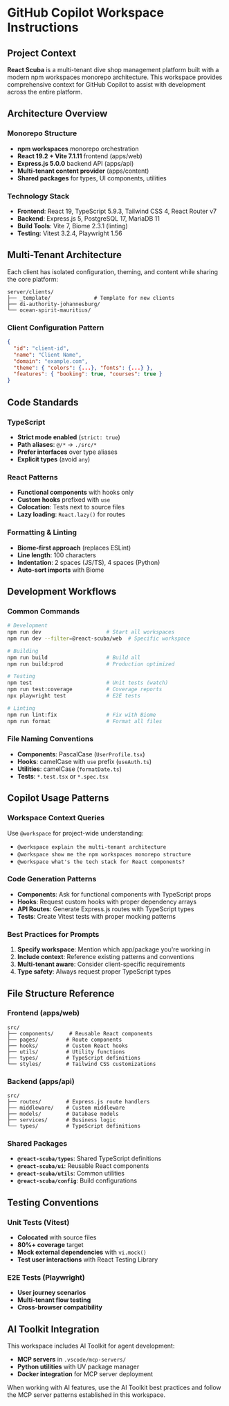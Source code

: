 # GitHub Copilot Workspace Instructions

## Project Context

**React Scuba** is a multi-tenant dive shop management platform built with a modern npm workspaces monorepo architecture. This workspace provides comprehensive context for GitHub Copilot to assist with development across the entire platform.

## Architecture Overview

### Monorepo Structure

- **npm workspaces** monorepo orchestration
- **React 19.2 + Vite 7.1.11** frontend (apps/web)
- **Express.js 5.0.0** backend API (apps/api)
- **Multi-tenant content provider** (apps/content)
- **Shared packages** for types, UI components, utilities

### Technology Stack

- **Frontend**: React 19, TypeScript 5.9.3, Tailwind CSS 4, React Router v7
- **Backend**: Express.js 5, PostgreSQL 17, MariaDB 11
- **Build Tools**: Vite 7, Biome 2.3.1 (linting)
- **Testing**: Vitest 3.2.4, Playwright 1.56

## Multi-Tenant Architecture

Each client has isolated configuration, theming, and content while sharing the core platform:

```text
server/clients/
├── _template/              # Template for new clients
├── di-authority-johannesburg/
└── ocean-spirit-mauritius/
```

### Client Configuration Pattern

```json
{
  "id": "client-id",
  "name": "Client Name",
  "domain": "example.com",
  "theme": { "colors": {...}, "fonts": {...} },
  "features": { "booking": true, "courses": true }
}
```

## Code Standards

### TypeScript

- **Strict mode enabled** (`strict: true`)
- **Path aliases**: `@/*` → `./src/*`
- **Prefer interfaces** over type aliases
- **Explicit types** (avoid `any`)

### React Patterns

- **Functional components** with hooks only
- **Custom hooks** prefixed with `use`
- **Colocation**: Tests next to source files
- **Lazy loading**: `React.lazy()` for routes

### Formatting & Linting

- **Biome-first approach** (replaces ESLint)
- **Line length**: 100 characters
- **Indentation**: 2 spaces (JS/TS), 4 spaces (Python)
- **Auto-sort imports** with Biome

## Development Workflows

### Common Commands

```bash
# Development
npm run dev                     # Start all workspaces
npm run dev --filter=@react-scuba/web  # Specific workspace

# Building
npm run build                   # Build all
npm run build:prod              # Production optimized

# Testing
npm test                        # Unit tests (watch)
npm run test:coverage           # Coverage reports
npx playwright test             # E2E tests

# Linting
npm run lint:fix                # Fix with Biome
npm run format                  # Format all files
```

### File Naming Conventions

- **Components**: PascalCase (`UserProfile.tsx`)
- **Hooks**: camelCase with `use` prefix (`useAuth.ts`)
- **Utilities**: camelCase (`formatDate.ts`)
- **Tests**: `*.test.tsx` or `*.spec.tsx`

## Copilot Usage Patterns

### Workspace Context Queries

Use `@workspace` for project-wide understanding:

- `@workspace explain the multi-tenant architecture`
- `@workspace show me the npm workspaces monorepo structure`
- `@workspace what's the tech stack for React components?`

### Code Generation Patterns

- **Components**: Ask for functional components with TypeScript props
- **Hooks**: Request custom hooks with proper dependency arrays
- **API Routes**: Generate Express.js routes with TypeScript types
- **Tests**: Create Vitest tests with proper mocking patterns

### Best Practices for Prompts

1. **Specify workspace**: Mention which app/package you're working in
2. **Include context**: Reference existing patterns and conventions
3. **Multi-tenant aware**: Consider client-specific requirements
4. **Type safety**: Always request proper TypeScript types

## File Structure Reference

### Frontend (apps/web)

```text
src/
├── components/     # Reusable React components
├── pages/         # Route components
├── hooks/         # Custom React hooks
├── utils/         # Utility functions
├── types/         # TypeScript definitions
└── styles/        # Tailwind CSS customizations
```

### Backend (apps/api)

```text
src/
├── routes/        # Express.js route handlers
├── middleware/    # Custom middleware
├── models/        # Database models
├── services/      # Business logic
└── types/         # TypeScript definitions
```

### Shared Packages

- **`@react-scuba/types`**: Shared TypeScript definitions
- **`@react-scuba/ui`**: Reusable React components
- **`@react-scuba/utils`**: Common utilities
- **`@react-scuba/config`**: Build configurations

## Testing Conventions

### Unit Tests (Vitest)

- **Colocated** with source files
- **80%+ coverage** target
- **Mock external dependencies** with `vi.mock()`
- **Test user interactions** with React Testing Library

### E2E Tests (Playwright)

- **User journey scenarios**
- **Multi-tenant flow testing**
- **Cross-browser compatibility**

## AI Toolkit Integration

This workspace includes AI Toolkit for agent development:

- **MCP servers** in `.vscode/mcp-servers/`
- **Python utilities** with UV package manager
- **Docker integration** for MCP server deployment

When working with AI features, use the AI Toolkit best practices and follow the MCP server patterns established in this workspace.
